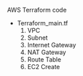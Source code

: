 AWS Terraform code
- Terraform_main.tf
  1) VPC
  2) Subnet
  3) Internet Gateway
  4) NAT Gateway
  5) Route Table
  6) EC2 Create
 
